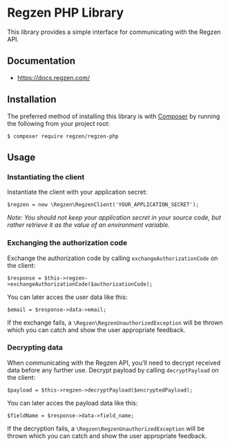 # Regzen PHP Library

This library provides a simple interface for communicating with the Regzen API.

## Documentation

 - https://docs.regzen.com/

## Installation

The preferred method of installing this library is with
[Composer](https://getcomposer.org/) by running the following from your project
root:

    $ composer require regzen/regzen-php

## Usage

### Instantiating the client

Instantiate the client with your application secret:

    $regzen = new \Regzen\RegzenClient('YOUR_APPLICATION_SECRET');

*Note: You should not keep your application secret in your source code, but rather retrieve it as the value of an environment variable.*

### Exchanging the authorization code

Exchange the authorization code by calling `exchangeAuthorizationCode` on the client:

    $response = $this->regzen->exchangeAuthorizationCode($authorizationCode);

You can later acces the user data like this:

    $email = $response->data->email;

If the exchange fails, a `\Regzen\RegzenUnauthorizedException` will be thrown which you can catch and show the user appropriate feedback.

### Decrypting data

When communicating with the Regzen API, you'll need to decrypt received data before any further use.
Decrypt payload by calling `decryptPayload` on the client:

    $payload = $this->regzen->decryptPayload($encryptedPayload);

You can later acces the payload data like this:

    $fieldName = $response->data->field_name;

If the decryption fails, a `\Regzen\RegzenUnauthorizedException` will be thrown which you can catch and show the user appropriate feedback.
